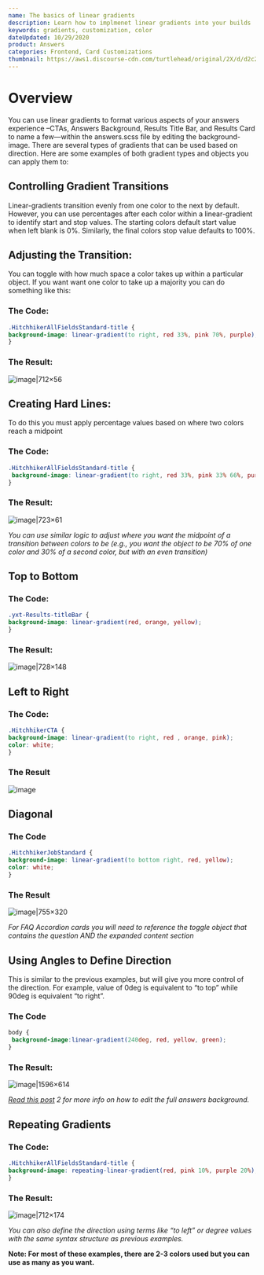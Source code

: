 ```yaml
---
name: The basics of linear gradients
description: Learn how to implmenet linear gradients into your builds
keywords: gradients, customization, color
dateUpdated: 10/29/2020
product: Answers
categories: Frontend, Card Customizations
thumbnail: https://aws1.discourse-cdn.com/turtlehead/original/2X/d/d2c20d31958cf623580ca2fca9578a53e4bceb1c.png
---
```

# Overview
You can use linear gradients to format various aspects of your answers experience –CTAs, Answers Background, Results Title Bar, and Results Card to name a few—within the answers.scss file by editing the background-image. There are several types of gradients that can be used based on direction. Here are some examples of both gradient types and objects you can apply them to:

## Controlling Gradient Transitions

Linear-gradients transition evenly from one color to the next by default. However, you can use percentages after each color within a linear-gradient to identify start and stop values. The starting colors default start value when left blank is 0%. Similarly, the final colors stop value defaults to 100%.

## Adjusting the Transition:

You can toggle with how much space a color takes up within a particular object. If you want want one color to take up a majority you can do something like this:

### The Code:

```css
.HitchhikerAllFieldsStandard-title {
background-image: linear-gradient(to right, red 33%, pink 70%, purple);
}
```

### The Result:

![image|712×56](https://aws1.discourse-cdn.com/turtlehead/original/2X/d/d2c20d31958cf623580ca2fca9578a53e4bceb1c.png)

## Creating Hard Lines:

To do this you must apply percentage values based on where two colors reach a midpoint

### The Code:

```css
.HitchhikerAllFieldsStandard-title {
 background-image: linear-gradient(to right, red 33%, pink 33% 66%, purple 66%);
}
```

### The Result:

![image|723×61](https://aws1.discourse-cdn.com/turtlehead/original/2X/8/8dac2628804ee45690e61a4486fa3912c2aae4f7.png)

*You can use similar logic to adjust where you want the midpoint of a transition between colors to be (e.g., you want the object to be 70% of one color and 30% of a second color, but with an even transition)*

## Top to Bottom

### The Code:

```css
.yxt-Results-titleBar {
background-image: linear-gradient(red, orange, yellow);
}
```

### The Result:

![image|728×148](https://aws1.discourse-cdn.com/turtlehead/optimized/2X/1/110cc5662519b03df9106426506086f337e7904d_2_485x99.png)

## Left to Right

### The Code:

```css
.HitchhikerCTA {
background-image: linear-gradient(to right, red , orange, pink);
color: white;
}
```
### The Result

![image](https://aws1.discourse-cdn.com/turtlehead/original/2X/2/2eb08c1697a1c92e621704b4e473cd0b275401dc.png)

## Diagonal

### The Code

```css
.HitchhikerJobStandard {
background-image: linear-gradient(to bottom right, red, yellow);
color: white;
}
```
### The Result

![image|755×320](https://aws1.discourse-cdn.com/turtlehead/original/2X/2/217de31d34efa1c918c2c704d1ec8d41f9205a49.png)

*For FAQ Accordion cards you will need to reference the toggle object that contains the question AND the expanded content section*

## Using Angles to Define Direction

This is similar to the previous examples, but will give you more control of the direction. For example, value of 0deg is equivalent to “to top” while 90deg is equivalent “to right”.

### The Code

```css
body {
 background-image:linear-gradient(240deg, red, yellow, green);
}
```
### The Result:

![image|1596×614](https://aws1.discourse-cdn.com/turtlehead/optimized/2X/0/0b59836c0eee20a7d69e43dad6ea5dfe0ea571e3_2_936x360.png)

*[Read this post](https://hitchhikers.yext.com/community/t/adding-an-image-as-answers-background/1756) 2 for more info on how to edit the full answers background.*

## Repeating Gradients

### The Code:

```css
.HitchhikerAllFieldsStandard-title {
background-image: repeating-linear-gradient(red, pink 10%, purple 20%);
}
```
### The Result:

![image|712×174](https://aws1.discourse-cdn.com/turtlehead/original/2X/d/d80b73f14e3fb9de588afaf3393b084e74cdde0e.png)

*You can also define the direction using terms like “to left” or degree values with the same syntax structure as previous examples.*

**Note: For most of these examples, there are 2-3 colors used but you can use as many as you want.**
